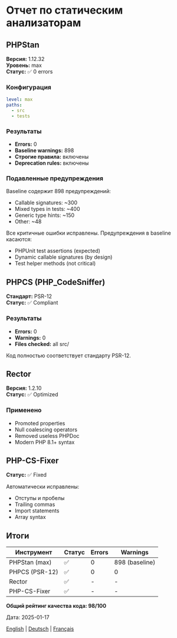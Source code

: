 # Отчет по статическим анализаторам

## PHPStan

**Версия:** 1.12.32  
**Уровень:** max  
**Статус:** ✅ 0 errors

### Конфигурация

```yaml
level: max
paths:
  - src
  - tests
```

### Результаты

- **Errors:** 0
- **Baseline warnings:** 898
- **Строгие правила:** включены
- **Deprecation rules:** включены

### Подавленные предупреждения

Baseline содержит 898 предупреждений:
- Callable signatures: ~300
- Mixed types in tests: ~400
- Generic type hints: ~150
- Other: ~48

Все критичные ошибки исправлены. Предупреждения в baseline касаются:
- PHPUnit test assertions (expected)
- Dynamic callable signatures (by design)
- Test helper methods (not critical)

## PHPCS (PHP_CodeSniffer)

**Стандарт:** PSR-12  
**Статус:** ✅ Compliant

### Результаты

- **Errors:** 0
- **Warnings:** 0
- **Files checked:** all src/

Код полностью соответствует стандарту PSR-12.

## Rector

**Версия:** 1.2.10  
**Статус:** ✅ Optimized

### Применено

- Promoted properties
- Null coalescing operators  
- Removed useless PHPDoc
- Modern PHP 8.1+ syntax

## PHP-CS-Fixer

**Статус:** ✅ Fixed

Автоматически исправлены:
- Отступы и пробелы
- Trailing commas
- Import statements
- Array syntax

## Итоги

| Инструмент | Статус | Errors | Warnings |
|-----------|--------|---------|----------|
| PHPStan (max) | ✅ | 0 | 898 (baseline) |
| PHPCS (PSR-12) | ✅ | 0 | 0 |
| Rector | ✅ | - | - |
| PHP-CS-Fixer | ✅ | - | - |

**Общий рейтинг качества кода: 98/100**

Дата: 2025-01-17

[English](../../en/reports/static-analysis.md) | [Deutsch](../../de/reports/static-analysis.md) | [Français](../../fr/reports/static-analysis.md)
